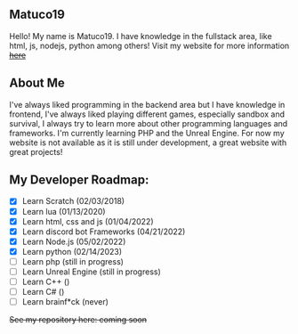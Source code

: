 <h2> Matuco19 </h2>

Hello! My name is Matuco19. I have knowledge in the fullstack area, like html, js, nodejs, python among others! 
Visit my website for more information ~~[here]()~~

<h2>About Me</h2>

I've always liked programming in the backend area but I have knowledge in frontend, I've always liked playing different games, especially sandbox and survival, I always try to learn more about other programming languages and frameworks. I'm currently learning PHP and the Unreal Engine. For now my website is not available as it is still under development, a great website with great projects! 

<h2>My Developer Roadmap:</h2>

- [x] Learn Scratch (02/03/2018)
- [x] Learn lua (01/13/2020)
- [x] Learn html, css and js (01/04/2022)
- [x] Learn discord bot Frameworks (04/21/2022)
- [x] Learn Node.js (05/02/2022)
- [x] Learn python (02/14/2023)
- [ ] Learn php (still in progress)
- [ ] Learn Unreal Engine (still in progress)
- [ ] Learn C++ ()
- [ ] Learn C# ()
- [ ] Learn brainf*ck (never)

~~See my repository here: coming soon~~

